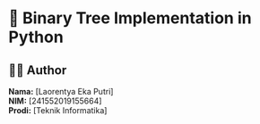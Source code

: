 # 🌳 Binary Tree Implementation in Python

## 👨‍💻 Author
**Nama:** [Laorentya Eka Putri]  
**NIM:** [241552019155664]  
**Prodi:** [Teknik Informatika]
